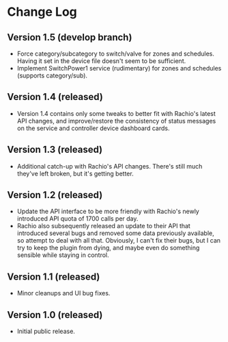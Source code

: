 # Change Log #

## Version 1.5 (develop branch) ##

* Force category/subcategory to switch/valve for zones and schedules. Having it set in the device file doesn't seem to be sufficient.
* Implement SwitchPower1 service (rudimentary) for zones and schedules (supports category/sub).

## Version 1.4 (released) ##

* Version 1.4 contains only some tweaks to better fit with Rachio's latest API changes, and improve/restore the consistency of status messages on the service and controller device dashboard cards.

## Version 1.3 (released) ##

* Additional catch-up with Rachio's API changes. There's still much they've left broken, but it's getting better.

## Version 1.2 (released) ##

* Update the API interface to be more friendly with Rachio's newly introduced API quota of 1700 calls per day.
* Rachio also subsequently released an update to their API that introduced several bugs and removed some data previously available, so attempt to deal with all that. Obviously, I can't fix their bugs, but I can try to keep the plugin from dying, and maybe even do something sensible while staying in control.

## Version 1.1 (released) ##

* Minor cleanups and UI bug fixes.

## Version 1.0 (released) ##

* Initial public release.
